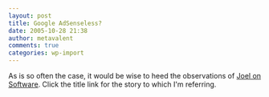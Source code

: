 ```yaml
---
layout: post
title: Google AdSenseless?
date: 2005-10-28 21:38
author: metavalent
comments: true
categories: wp-import
---
```

As is so often the case, it would be wise to heed the observations of <a href="https://www.joelonsoftware.com/">Joel on Software</a>.  Click the title link for the story to which I'm referring.
